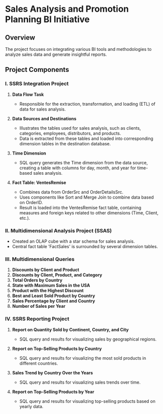 # Sales Analysis and Promotion Planning BI Initiative

## Overview

The project focuses on integrating various BI tools and methodologies to analyze sales data and generate insightful reports.

## Project Components

### I. SSRS Integration Project

1. **Data Flow Task**
   - Responsible for the extraction, transformation, and loading (ETL) of data for sales analysis.

2. **Data Sources and Destinations**
   - Illustrates the tables used for sales analysis, such as clients, categories, employees, distributors, and products.
   - Data is extracted from these tables and loaded into corresponding dimension tables in the destination database.

3. **Time Dimension**
   - SQL query generates the Time dimension from the data source, creating a table with columns for day, month, and year for time-based sales analysis.

4. **Fact Table: VentesRemise**
   - Combines data from OrderSrc and OrderDetailsSrc.
   - Uses components like Sort and Merge Join to combine data based on OrderID.
   - Result is loaded into the VentesRemise fact table, containing measures and foreign keys related to other dimensions (Time, Client, etc.).

### II. Multidimensional Analysis Project (SSAS)

- Created an OLAP cube with a star schema for sales analysis.
- Central fact table 'FactSales' is surrounded by several dimension tables.

### III. Multidimensional Queries

1. **Discounts by Client and Product**
2. **Discounts by Client, Product, and Category**
3. **Total Orders by Country**
4. **State with Maximum Sales in the USA**
5. **Product with the Highest Discount**
6. **Best and Least Sold Product by Country**
7. **Sales Percentage by Client and Country**
8. **Number of Sales per Year**

### IV. SSRS Reporting Project

1. **Report on Quantity Sold by Continent, Country, and City**
   - SQL query and results for visualizing sales by geographical regions.

2. **Report on Top-Selling Products by Country**
   - SQL query and results for visualizing the most sold products in different countries.

3. **Sales Trend by Country Over the Years**
   - SQL query and results for visualizing sales trends over time.

4. **Report on Top-Selling Products by Year**
   - SQL query and results for visualizing top-selling products based on yearly data.

